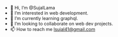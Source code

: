 - 👋 Hi, I’m @SujalLama
- 👀 I’m interested in web development.
- 🌱 I’m currently learning graphql.
- 💞️ I’m looking to collaborate on web dev projects.
- 📫 How to reach me lsujal41@gmail.com

<!---
SujalLama/SujalLama is a ✨ special ✨ repository because its `README.md` (this file) appears on your GitHub profile.
You can click the Preview link to take a look at your changes.
--->
